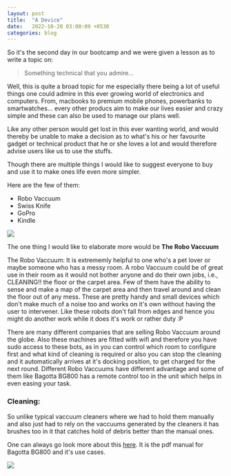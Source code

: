 ```yaml
---
layout: post
title:  "A Device"
date:   2022-10-20 03:00:09 +0530
categories: blog
---
```



So it's the second day in our bootcamp and we were given a lesson as to write a topic on:  

> Something technical that you admire...

Well, this is quite a broad topic for me especially there being a lot of useful things one could admire in this ever growing world of electronics and computers.
From, macbooks to premium mobile phones, powerbanks to smartwatches... every other producs aim to make our lives easier and crazy simple and these can also be used to manage our plans well.

Like any other person would get lost in this ever wanting world, and would thereby be unable to make a decision as to what's his or her favourite gadget or technical product that he or she loves a lot and would therefore advise users like us to use the stuffs.


Though there are multiple things I would like to suggest everyone to buy and use it to make ones life even more simpler.

Here are the few of them: 

- Robo Vaccuum
- Swiss Knife
- GoPro
- Kindle

![](https://cdn.shopify.com/s/files/1/0259/0831/4193/files/BG800banner_2376x.jpg?v=1625121015)

The one thing I would like to elaborate more would be **The Robo Vaccuum**

The Robo Vaccuum: It is extrememly helpful to one who's a pet lover or maybe someone who has a messy room. A robo Vaccuum could be of great use in their room as it would not bother anyone and do their own jobs, i.e., CLEANING!! the floor or the carpet area.  Few of them have the ability to sense and make a map of the carpet area and then travel around and clean the floor out of any mess. These are pretty handy and small devices which don't make much of a noise too and works on it's own without having the user to intervener. Like these robots don't fall from edges and hence you might do another work while it does it's work or rather duty :P 

There are many different companies that are selling Robo Vaccuum around the globe. Also these machines are fitted with wifi and therefore you have sudo access to these bots, as in you can control which room to configure first and what kind of cleaning is required or also you can stop the cleaning and it automatically arrives at it's docking position, to get charged for the next round.
Different Robo Vaccuums have different advantage and some of them like Bagotta BG800 has a remote control too in the unit which helps in even easing your task.

### Cleaning:

So unlike typical vaccuum cleaners where we had to hold them manually and also just had to rely on the vaccuums generated by the cleaners it has brushes too in it that catches hold of debris better than the manual ones.

One can always go look more about this [here](https://www.bagotte.com/upload/portal/20191219/6ce918b3265e62e3ee5aecc885883fc9.pdf). It is the pdf manual for Bagotta BG800 and it's use cases.


[![]({https://www.bagotte.com/upload/portal/20200827/94-.jpg})]({https://youtu.be/DH8r2jbocCs} "Link Title")
